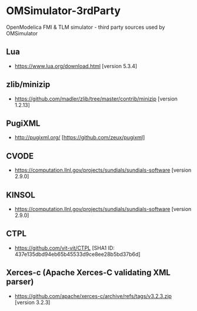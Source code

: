 # OMSimulator-3rdParty

OpenModelica FMI &amp; TLM simulator - third party sources used by OMSimulator

## Lua

- https://www.lua.org/download.html [version 5.3.4]

## zlib/minizip

- https://github.com/madler/zlib/tree/master/contrib/minizip [version 1.2.13]

## PugiXML

- http://pugixml.org/ [https://github.com/zeux/pugixml]

## CVODE

- https://computation.llnl.gov/projects/sundials/sundials-software [version 2.9.0]

## KINSOL

- https://computation.llnl.gov/projects/sundials/sundials-software [version 2.9.0]

## CTPL

- https://github.com/vit-vit/CTPL [SHA1 ID: 437e135dbd94eb65b45533d9ce8ee28b5bd37b6d]

## Xerces-c (Apache Xerces-C validating XML parser)

- https://github.com/apache/xerces-c/archive/refs/tags/v3.2.3.zip [version 3.2.3]
